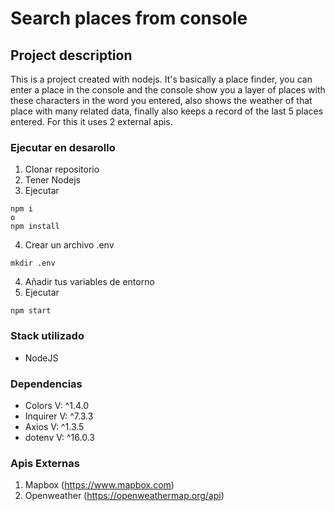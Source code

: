 # Search places from console

## Project description
This is a project created with nodejs.
It's basically a place finder, you can enter a place in the console and the console
show you a layer of places with these characters in the word you entered, also shows the weather of that place with many related data, finally also keeps a record of the last 5 places entered.
For this it uses 2 external apis.


### Ejecutar en desarollo

1. Clonar repositorio
2. Tener Nodejs
3. Ejecutar
```
npm i
o
npm install
```
4. Crear un archivo .env
```
mkdir .env
```
4. Añadir tus variables de entorno
5. Ejecutar
```
npm start
```
### Stack utilizado
* NodeJS

### Dependencias
* Colors V: ^1.4.0
* Inquirer V: ^7.3.3
* Axios V: ^1.3.5
* dotenv V: ^16.0.3

### Apis Externas
1. Mapbox (https://www.mapbox.com)
2. Openweather (https://openweathermap.org/api)
